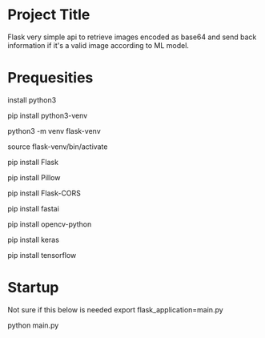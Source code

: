 
# Project Title

Flask very simple api to retrieve images encoded as base64 and send back information if it's a valid image according to ML model.

# Prequesities

install python3

pip install python3-venv

python3 -m venv flask-venv

source flask-venv/bin/activate

pip install Flask

pip install Pillow

pip install Flask-CORS

pip install fastai

pip install opencv-python

pip install keras

pip install tensorflow


# Startup

Not sure if this below is needed
export flask_application=main.py

python main.py

